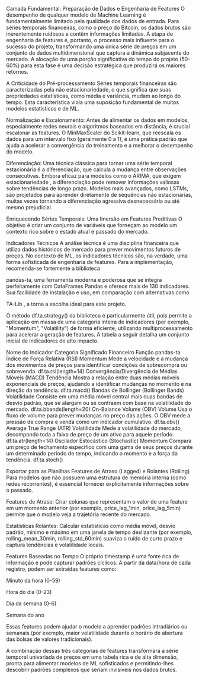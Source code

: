 Camada Fundamental: Preparação de Dados e Engenharia de Features
O desempenho de qualquer modelo de Machine Learning é fundamentalmente limitado pela qualidade dos dados de entrada. Para séries temporais financeiras, como o preço do Bitcoin, os dados brutos são inerentemente ruidosos e contêm informações limitadas. A etapa de engenharia de features é, portanto, o processo mais influente para o sucesso do projeto, transformando uma única série de preços em um conjunto de dados multidimensional que captura a dinâmica subjacente do mercado. A alocação de uma porção significativa do tempo do projeto (50-60%) para esta fase é uma decisão estratégica que produzirá os maiores retornos.   

A Criticidade do Pré-processamento
Séries temporais financeiras são caracterizadas pela não estacionariedade, o que significa que suas propriedades estatísticas, como média e variância, mudam ao longo do tempo. Esta característica viola uma suposição fundamental de muitos modelos estatísticos e de ML.   

Normalização e Escalonamento: Antes de alimentar os dados em modelos, especialmente redes neurais e algoritmos baseados em distância, é crucial escalonar as features. O MinMaxScaler do Scikit-learn, que reescala os dados para um intervalo fixo (geralmente 0 a 1), é uma prática padrão que ajuda a acelerar a convergência do treinamento e a melhorar o desempenho do modelo.   

Diferenciação: Uma técnica clássica para tornar uma série temporal estacionária é a diferenciação, que calcula a mudança entre observações consecutivas. Embora eficaz para modelos como o ARIMA, que exigem estacionariedade , a diferenciação pode remover informações valiosas sobre tendências de longo prazo. Modelos mais avançados, como LSTMs, são projetados para aprender diretamente de sequências não estacionárias, muitas vezes tornando a diferenciação agressiva desnecessária ou até mesmo prejudicial.   

Enriquecendo Séries Temporais: Uma Imersão em Features Preditivas
O objetivo é criar um conjunto de variáveis que forneçam ao modelo um contexto rico sobre o estado atual e passado do mercado.

Indicadores Técnicos
A análise técnica é uma disciplina financeira que utiliza dados históricos de mercado para prever movimentos futuros de preços. No contexto de ML, os indicadores técnicos são, na verdade, uma forma sofisticada de engenharia de features. Para a implementação, recomenda-se fortemente a biblioteca    

pandas-ta, uma ferramenta moderna e poderosa que se integra perfeitamente com DataFrames Pandas e oferece mais de 130 indicadores. Sua facilidade de instalação e uso, em comparação com alternativas como    

TA-Lib , a torna a escolha ideal para este projeto.   

O método df.ta.strategy() da biblioteca é particularmente útil, pois permite a aplicação em massa de uma categoria inteira de indicadores (por exemplo, "Momentum", "Volatility") de forma eficiente, utilizando multiprocessamento para acelerar a geração de features. A tabela a seguir detalha um conjunto inicial de indicadores de alto impacto.   

Nome do Indicador	Categoria	Significado Financeiro	Função pandas-ta
Índice de Força Relativa (RSI)	Momentum	Mede a velocidade e a mudança dos movimentos de preços para identificar condições de sobrecompra ou sobrevenda.	df.ta.rsi(length=14)
Convergência/Divergência de Médias Móveis (MACD)	Tendência	Mostra a relação entre duas médias móveis exponenciais de preços, ajudando a identificar mudanças no momento e na direção da tendência.	df.ta.macd()
Bandas de Bollinger (Bollinger Bands)	Volatilidade	Consiste em uma média móvel central mais duas bandas de desvio padrão, que se alargam ou se contraem com base na volatilidade do mercado.	df.ta.bbands(length=20)
On-Balance Volume (OBV)	Volume	Usa o fluxo de volume para prever mudanças no preço das ações. O OBV mede a pressão de compra e venda como um indicador cumulativo.	df.ta.obv()
Average True Range (ATR)	Volatilidade	Mede a volatilidade do mercado, decompondo toda a faixa de preço de um ativo para aquele período.	df.ta.atr(length=14)
Oscilador Estocástico (Stochastic)	Momentum	Compara um preço de fechamento específico com uma gama de seus preços durante um determinado período de tempo, indicando o momento e a força da tendência.	df.ta.stoch()

Exportar para as Planilhas
Features de Atraso (Lagged) e Rolantes (Rolling)
Para modelos que não possuem uma estrutura de memória interna (como redes recorrentes), é essencial fornecer explicitamente informações sobre o passado.

Features de Atraso: Criar colunas que representam o valor de uma feature em um momento anterior (por exemplo, price_lag_1min, price_lag_5min) permite que o modelo veja a trajetória recente do mercado.   

Estatísticas Rolantes: Calcular estatísticas como média móvel, desvio padrão, mínimo e máximo em uma janela de tempo deslizante (por exemplo, rolling_mean_30min, rolling_std_60min) suaviza o ruído de curto prazo e captura tendências e volatilidade locais.   

Features Baseadas no Tempo
O próprio timestamp é uma fonte rica de informação e pode capturar padrões cíclicos. A partir da data/hora de cada registro, podem ser extraídas features como:

Minuto da hora (0-59)

Hora do dia (0-23)

Dia da semana (0-6)

Semana do ano

Essas features podem ajudar o modelo a aprender padrões intradiários ou semanais (por exemplo, maior volatilidade durante o horário de abertura das bolsas de valores tradicionais).

A combinação dessas três categorias de features transformará a série temporal univariada de preços em uma tabela rica e de alta dimensão, pronta para alimentar modelos de ML sofisticados e permitindo-lhes descobrir padrões complexos que seriam invisíveis nos dados brutos.